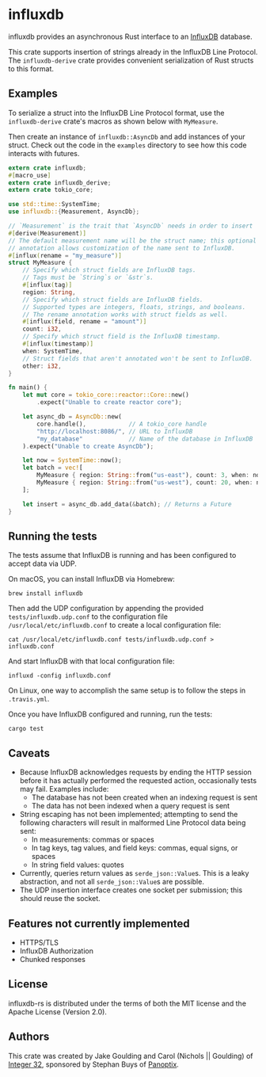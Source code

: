# influxdb

influxdb provides an asynchronous Rust interface to an [InfluxDB][] database.

This crate supports insertion of strings already in the InfluxDB Line Protocol.
The `influxdb-derive` crate provides convenient serialization of Rust structs
to this format.

[InfluxDB]: https://www.influxdata.com/

## Examples

To serialize a struct into the InfluxDB Line Protocol format, use the
`influxdb-derive` crate's macros as shown below with `MyMeasure`.

Then create an instance of `influxdb::AsyncDb` and add instances of your
struct. Check out the code in the `examples` directory to see how this code
interacts with futures.

```rust
extern crate influxdb;
#[macro_use]
extern crate influxdb_derive;
extern crate tokio_core;

use std::time::SystemTime;
use influxdb::{Measurement, AsyncDb};

// `Measurement` is the trait that `AsyncDb` needs in order to insert
#[derive(Measurement)]
// The default measurement name will be the struct name; this optional
// annotation allows customization of the name sent to InfluxDB.
#[influx(rename = "my_measure")]
struct MyMeasure {
    // Specify which struct fields are InfluxDB tags.
    // Tags must be `String`s or `&str`s.
    #[influx(tag)]
    region: String,
    // Specify which struct fields are InfluxDB fields.
    // Supported types are integers, floats, strings, and booleans.
    // The rename annotation works with struct fields as well.
    #[influx(field, rename = "amount")]
    count: i32,
    // Specify which struct field is the InfluxDB timestamp.
    #[influx(timestamp)]
    when: SystemTime,
    // Struct fields that aren't annotated won't be sent to InfluxDB.
    other: i32,
}

fn main() {
    let mut core = tokio_core::reactor::Core::new()
        .expect("Unable to create reactor core");

    let async_db = AsyncDb::new(
        core.handle(),            // A tokio_core handle
        "http://localhost:8086/", // URL to InfluxDB
        "my_database"             // Name of the database in InfluxDB
    ).expect("Unable to create AsyncDb");

    let now = SystemTime::now();
    let batch = vec![
        MyMeasure { region: String::from("us-east"), count: 3, when: now, other: 0 },
        MyMeasure { region: String::from("us-west"), count: 20, when: now, other: 1 },
    ];

    let insert = async_db.add_data(&batch); // Returns a Future
}
```

## Running the tests

The tests assume that InfluxDB is running and has been configured to accept
data via UDP.

On macOS, you can install InfluxDB via Homebrew:

```
brew install influxdb
```

Then add the UDP configuration by appending the provided
`tests/influxdb.udp.conf` to the configuration file
`/usr/local/etc/influxdb.conf` to create a local configuration file:

```
cat /usr/local/etc/influxdb.conf tests/influxdb.udp.conf > influxdb.conf
```

And start InfluxDB with that local configuration file:

```
influxd -config influxdb.conf
```

On Linux, one way to accomplish the same setup is to follow the steps in
`.travis.yml`.

Once you have InfluxDB configured and running, run the tests:

```
cargo test
```

## Caveats

- Because InfluxDB acknowledges requests by ending the HTTP session before it
  has actually performed the requested action, occasionally tests may fail.
  Examples include:
  - The database has not been created when an indexing request is sent
  - The data has not been indexed when a query request is sent
- String escaping has not been implemented; attempting to send the following
  characters will result in malformed Line Protocol data being sent:
  - In measurements: commas or spaces
  - In tag keys, tag values, and field keys: commas, equal signs, or spaces
  - In string field values: quotes
- Currently, queries return values as `serde_json::Value`s. This is a leaky
  abstraction, and not all `serde_json::Value`s are possible.
- The UDP insertion interface creates one socket per submission; this should
  reuse the socket.

## Features not currently implemented

- HTTPS/TLS
- InfluxDB Authorization
- Chunked responses

## License

influxdb-rs is distributed under the terms of both the MIT license and the
Apache License (Version 2.0).

## Authors

This crate was created by Jake Goulding and Carol (Nichols || Goulding) of
[Integer 32][], sponsored by Stephan Buys of [Panoptix][].

[Integer 32]: http://www.integer32.com/
[Panoptix]: http://www.panoptix.co.za/
